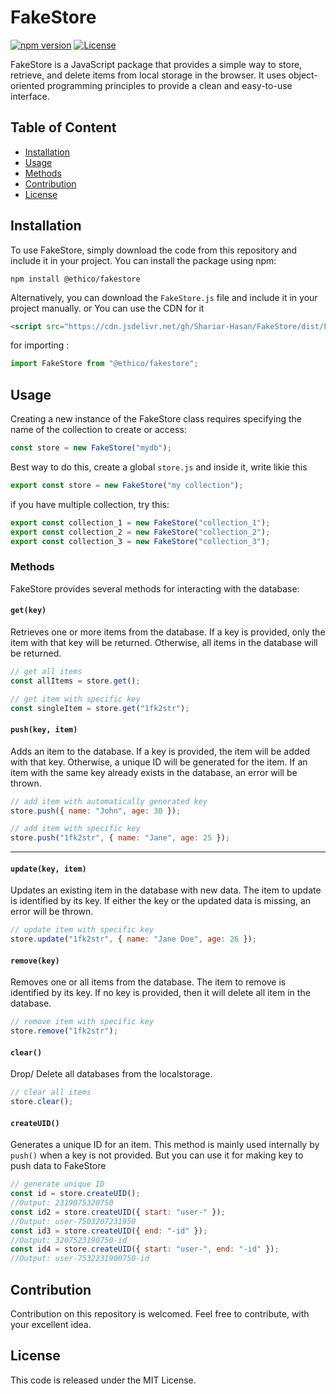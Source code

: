 # FakeStore

[![npm version](https://img.shields.io/npm/v/@ethico/fakestore)](https://www.npmjs.com/package/@ethico/fakestore)
[![License](https://img.shields.io/github/license/Shariar-Hasan/FakeStore)](https://github.com/Shariar-Hasan/FakeStore/LICENSE)

FakeStore is a JavaScript package that provides a simple way to store, retrieve, and delete items from local storage in the browser. It uses object-oriented programming principles to provide a clean and easy-to-use interface.

## Table of Content
- [Installation](#installation)
- [Usage](#usage)
- [Methods](#methods)
- [Contribution](#contribution)
- [License](#license)
## Installation

To use FakeStore, simply download the code from this repository and include it in your project.
You can install the package using npm:

```
npm install @ethico/fakestore
```

Alternatively, you can download the `FakeStore.js` file and include it in your project manually.
or You can use the CDN for it

```html
<script src="https://cdn.jsdelivr.net/gh/Shariar-Hasan/FakeStore/dist/FakeStore.min.js"></script>
```

for importing :

```javascript
import FakeStore from "@ethico/fakestore";
```

## Usage

Creating a new instance of the FakeStore class requires specifying the name of the collection to create or access:

```javascript
const store = new FakeStore("mydb");
```

Best way to do this, create a global `store.js` and inside it, write likie this

```javascript
export const store = new FakeStore("my collection");
```

if you have multiple collection, try this:

```javascript
export const collection_1 = new FakeStore("collection_1");
export const collection_2 = new FakeStore("collection_2");
export const collection_3 = new FakeStore("collection_3");
```


### Methods

FakeStore provides several methods for interacting with the database:

#### `get(key)`

Retrieves one or more items from the database. If a key is provided, only the item with that key will be returned. Otherwise, all items in the database will be returned.

```javascript
// get all items
const allItems = store.get();

// get item with specific key
const singleItem = store.get("1fk2str");
```

#### `push(key, item)`

Adds an item to the database. If a key is provided, the item will be added with that key. Otherwise, a unique ID will be generated for the item. If an item with the same key already exists in the database, an error will be thrown.

```javascript
// add item with automatically generated key
store.push({ name: "John", age: 30 });

// add item with specific key
store.push("1fk2str", { name: "Jane", age: 25 });
```
** **

#### `update(key, item)`

Updates an existing item in the database with new data. The item to update is identified by its key. If either the key or the updated data is missing, an error will be thrown.

```javascript
// update item with specific key
store.update("1fk2str", { name: "Jane Doe", age: 26 });
```

#### `remove(key)`

Removes one or all items from the database. The item to remove is identified by its key. If no key is provided, then it will delete all item in the database.

```javascript
// remove item with specific key
store.remove("1fk2str");
```

#### `clear()`

Drop/ Delete all databases from the localstorage.

```javascript
// clear all items
store.clear();
```

#### `createUID()`

Generates a unique ID for an item. This method is mainly used internally by `push()` when a key is not provided. But you can use it for making key to push data to FakeStore

```javascript
// generate unique ID
const id = store.createUID(); 
//Output: 2319075320750
const id2 = store.createUID({ start: "user-" }); 
//Output: user-7503207231950
const id3 = store.createUID({ end: "-id" }); 
//Output: 3207523190750-id
const id4 = store.createUID({ start: "user-", end: "-id" }); 
//Output: user-7532231900750-id
```

## Contribution

Contribution on this repository is welcomed. Feel free to contribute, with your excellent idea.

## License

This code is released under the MIT License.
